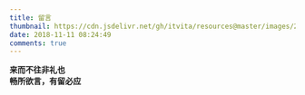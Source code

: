 ```yaml
---
title: 留言
thumbnail: https://cdn.jsdelivr.net/gh/itvita/resources@master/images/20210823154453.png
date: 2018-11-11 08:24:49
comments: true
---
```


**来而不往非礼也**  
**畅所欲言，有留必应**
